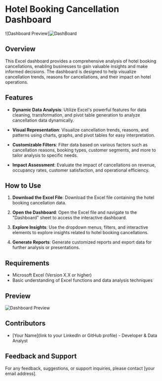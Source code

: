 
# Hotel Booking Cancellation Dashboard

![Dashboard Preview]![DashBoard](https://github.com/Rex-Underground/Hotel-Booking-Cancellation-Dashboard/assets/158386292/b184efbc-1a52-4658-b509-bfe5fd5219e0)

## Overview

This Excel dashboard provides a comprehensive analysis of hotel booking cancellations, enabling businesses to gain valuable insights and make informed decisions. The dashboard is designed to help visualize cancellation trends, reasons for cancellations, and their impact on hotel operations.

## Features

- **Dynamic Data Analysis**: Utilize Excel's powerful features for data cleaning, transformation, and pivot table generation to analyze cancellation data dynamically.
  
- **Visual Representation**: Visualize cancellation trends, reasons, and patterns using charts, graphs, and pivot tables for easy interpretation.

- **Customizable Filters**: Filter data based on various factors such as cancellation reasons, booking types, customer segments, and more to tailor analysis to specific needs.

- **Impact Assessment**: Evaluate the impact of cancellations on revenue, occupancy rates, customer satisfaction, and operational efficiency.

## How to Use

1. **Download the Excel File**: Download the Excel file containing the hotel booking cancellation data.
  
2. **Open the Dashboard**: Open the Excel file and navigate to the "Dashboard" sheet to access the interactive dashboard.

3. **Explore Insights**: Use the dropdown menus, filters, and interactive elements to explore insights related to hotel booking cancellations.

4. **Generate Reports**: Generate customized reports and export data for further analysis or presentations.

## Requirements

- Microsoft Excel (Version X.X or higher)
- Basic understanding of Excel functions and data analysis techniques

## Preview

![Dashboard Preview](dashboard_preview.png)

## Contributors

- [Your Name](link to your LinkedIn or GitHub profile) - Developer & Data Analyst

## Feedback and Support

For any feedback, suggestions, or support inquiries, please contact [your email address].
